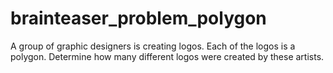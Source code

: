 # brainteaser_problem_polygon
A group of graphic designers is creating logos. Each of the logos is a polygon. Determine how many different logos were created by these artists.
